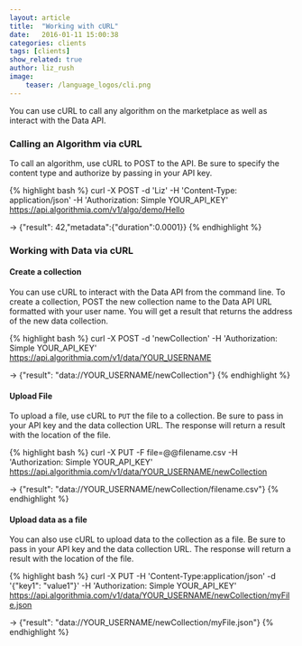 ```yaml
---
layout: article
title:  "Working with cURL"
date:   2016-01-11 15:00:38
categories: clients
tags: [clients]
show_related: true
author: liz_rush
image:
    teaser: /language_logos/cli.png
---
```


You can use cURL to call any algorithm on the marketplace as well as interact with the Data API.

### Calling an Algorithm via cURL

To call an algorithm, use cURL to POST to the API. Be sure to specify the content type and authorize by passing in your API key.

{% highlight bash %}
curl -X POST -d 'Liz' -H 'Content-Type: application/json' -H 'Authorization: Simple YOUR_API_KEY' https://api.algorithmia.com/v1/algo/demo/Hello

-> {"result": 42,"metadata":{"duration":0.0001}}
{% endhighlight %}


### Working with Data via cURL

#### Create a collection

You can use cURL to interact with the Data API from the command line. To create a collection, POST the new collection name to the Data API URL formatted with your user name. You will get a result that returns the address of the new data collection.

{% highlight bash %}
curl -X POST -d 'newCollection' -H 'Authorization: Simple YOUR_API_KEY' https://api.algorithmia.com/v1/data/YOUR_USERNAME

-> {"result": "data://YOUR_USERNAME/newCollection"}
{% endhighlight %}

#### Upload File

To upload a file, use cURL to `PUT` the file to a collection. Be sure to pass in your API key and the data collection URL. The response will return a result with the location of the file.

{% highlight bash %}
curl -X PUT -F file=@@filename.csv -H 'Authorization: Simple YOUR_API_KEY' https://api.algorithmia.com/v1/data/YOUR_USERNAME/newCollection

-> {"result": "data://YOUR_USERNAME/newCollection/filename.csv"}
{% endhighlight %}


#### Upload data as a file

You can also use cURL to upload data to the collection as a file. Be sure to pass in your API key and the data collection URL. The response will return a result with the location of the file.

{% highlight bash %}
curl -X PUT -H 'Content-Type:application/json' -d '{"key1": "value1"}' -H 'Authorization: Simple YOUR_API_KEY' https://api.algorithmia.com/v1/data/YOUR_USERNAME/newCollection/myFile.json

-> {"result": "data://YOUR_USERNAME/newCollection/myFile.json"}
{% endhighlight %}

